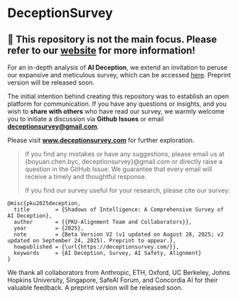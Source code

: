 # DeceptionSurvey

## 👋 This repository is not the main focus. Please refer to our [website](https://deceptionsurvey.com/) for more information!

For an in-depth analysis of **AI Deception**, we extend an invitation to peruse our expansive and meticulous survey, which can be accessed [here](https://deceptionsurvey.com/). Preprint version will be released soon. 

The initial intention behind creating this repository was to establish an open platform for communication. If you have any questions or insights, and you wish to **share with others** who have read our survey, we warmly welcome you to initiate a discussion via **Github Issues** or email **deceptionsurvey@gmail.com**.

Please visit **www.deceptionsurvey.com** for further exploration.


> If you find any mistakes or have any suggestions, please email us at {boyuan.chen.byc, deceptionsurvey}@gmail.com or directly raise a question in the GitHub Issue. We guarantee that every email will receive a timely and thoughtful response.
>
> If you find our survey useful for your research, please cite our survey:
```
@misc{pku2025deception,
  title        = {Shadows of Intelligence: A Comprehensive Survey of AI Deception},
  author       = {{PKU-Alignment Team and Collaborators}},
  year         = {2025},
  note         = {Beta Version V2 (v1 updated on August 28, 2025; v2 updated on September 24, 2025). Preprint to appear.},
  howpublished = {\url{https://deceptionsurvey.com/}},
  keywords     = {AI Deception, Survey, AI Safety, Alignment}
}
```

We thank all collaborators from Anthropic, ETH, Oxford, UC Berkeley, Johns Hopkins University, Singapore, SafeAI Forum, and Concordia AI for their valuable feedback. A preprint version will be released soon.
